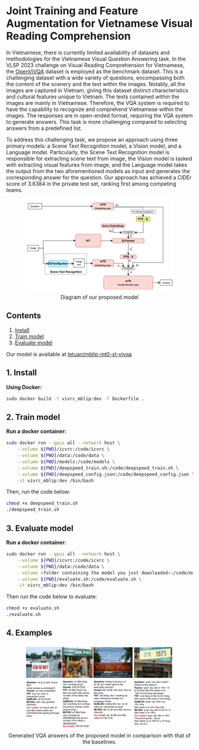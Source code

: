 #  Joint Training and Feature Augmentation for Vietnamese Visual Reading Comprehension
In Vietnamese, there is currently limited availability of datasets and methodologies for the Vietnamese Visual Question Answering task. In the VLSP 2023 challenge on Visual Reading Comprehension for Vietnamese, the [OpenViVQA](https://arxiv.org/abs/2305.04183) dataset is employed as the benchmark dataset. This is a challenging dataset with a wide variety of questions, encompassing both the content of the scenery and the text within the images. Notably, all the images are captured in Vietnam, giving this dataset distinct characteristics and cultural features unique to Vietnam. The texts contained within the images are mainly in Vietnamese. Therefore, the VQA system is required to have the capability to recognize and comprehend Vietnamese within the images. The responses are in open-ended format, requiring the VQA system to generate answers. This task is more challenging compared to selecting answers from a predefined list.

To address this challenging task, we propose an approach using three primary models: a Scene Text Recognition model, a Vision model, and a Language model. Particularly, the Scene Text Recognition model is responsible for extracting scene text from image, the Vision model is tasked with extracting visual features from image, and the Language model takes the output from the two aforementioned models as input and generates the corresponding answer for the question. Our approach has achieved a CIDEr score of 3.6384 in the private test set, ranking first among competing teams.

<p align="center">
    <img width="400" alt="overview" src="data/figures/overview.png"><br>
    Diagram of our proposed model
</p>



## Contents
1. [Install](#setup) <br>
2. [Train model](#train_model) <br>
3. [Evaluate model](#evaluate_model) <br>

Our model is available at [letuan/mblip-mt0-xl-vivqa ](https://huggingface.co/letuan/mblip-mt0-xl-vivqa)

## 1. Install <a name="setup"></a>
**Using Docker:**
```bash
sudo docker build -t vivrc_mblip:dev -f Dockerfile .
```

## 2. Train model <a name="train_model"></a>
**Run a docker container:**
```bash
sudo docker run --gpus all --network host \
    --volume ${PWD}/icvrc:/code/icvrc \
    --volume ${PWD}/data:/code/data \
    --volume ${PWD}/models:/code/models \
    --volume ${PWD}/deepspeed_train.sh:/code/deepspeed_train.sh \
    --volume ${PWD}/deepspeed_config.json:/code/deepspeed_config.json \
    -it vivrc_mblip:dev /bin/bash
```

Then, run the code below:
```bash
chmod +x deepspeed_train.sh
./deepspeed_train.sh
```

## 3. Evaluate model <a name="evaluate_model"></a>
**Run a docker container:**
```bash
sudo docker run --gpus all --network host \
    --volume ${PWD}/icvrc:/code/icvrc \
    --volume ${PWD}/data:/code/data \
    --volume <folder containing the model you just downloaded>:/code/models \
    --volume ${PWD}/evaluate.sh:/code/evaluate.sh \
    -it vivrc_mblip:dev /bin/bash
```

Then run the code below to evaluate:
```bash
chmod +x evaluate.sh
./evaluate.sh
```

## 4. Examples

<p align="center">
    <img width="400" alt="overview" src="data/figures/examples.png"><br>
    Generated VQA answers of the proposed model in comparison with that of the baselines.
</p>
